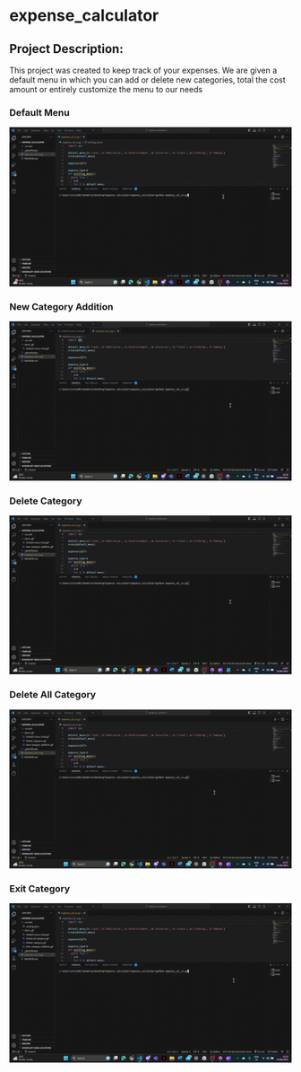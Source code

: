 # expense_calculator
## Project Description: 
This project was created to keep track of your expenses. We are given a default menu in which you can add or delete new categories, total the cost amount or entirely customize the menu to our needs


### Default Menu
![](https://github.com/Ste881/data-science-parent-repo/blob/main/expense_calculator/demo%20gif/Default%20menu%20total.gif)

### New Category Addition
![](https://github.com/Ste881/data-science-parent-repo/blob/main/expense_calculator/demo%20gif/New%20category%20addition.gif)

### Delete Category
![](https://github.com/Ste881/data-science-parent-repo/blob/main/expense_calculator/demo%20gif/Delete%20category.gif)

### Delete All Category
![](https://github.com/Ste881/data-science-parent-repo/blob/main/expense_calculator/demo%20gif/Delete%20all%20category.gif)

### Exit Category
![](https://github.com/Ste881/data-science-parent-repo/blob/main/expense_calculator/demo%20gif/Exit%20category.gif)






